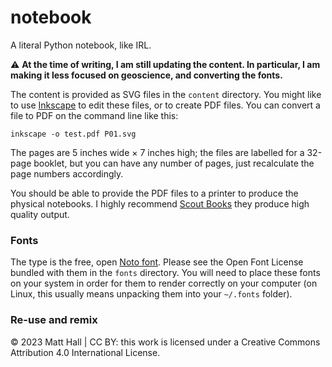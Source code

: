 # notebook

A literal Python notebook, like IRL.

⚠️ **At the time of writing, I am still updating the content. In particular, I am making it less focused on geoscience, and converting the fonts.**

The content is provided as SVG files in the `content` directory. You might like to use [Inkscape](https://inkscape.org/) to edit these files, or to create PDF files. You can convert a file to PDF on the command line like this:

    inkscape -o test.pdf P01.svg

The pages are 5 inches wide &times; 7 inches high; the files are labelled for a 32-page booklet, but you can have any number of pages, just recalculate the page numbers accordingly.

You should be able to provide the PDF files to a printer to produce the physical notebooks. I highly recommend [Scout Books](https://scoutbooks.com/) they produce high quality output.

### Fonts

The type is the free, open [Noto font](https://fonts.google.com/noto). Please see the Open Font License bundled with them in the `fonts` directory. You will need to place these fonts on your system in order for them to render correctly on your computer (on Linux, this usually means unpacking them into your `~/.fonts` folder).

### Re-use and remix

&copy; 2023 Matt Hall | CC BY: this work is licensed under a Creative Commons Attribution 4.0 International License.
